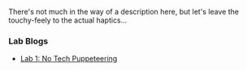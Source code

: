 There's not much in the way of a description here, but let's leave the touchy-feely to the actual haptics...

### Lab Blogs
- [Lab 1: No Tech Puppeteering](labs/Lab1.md)
